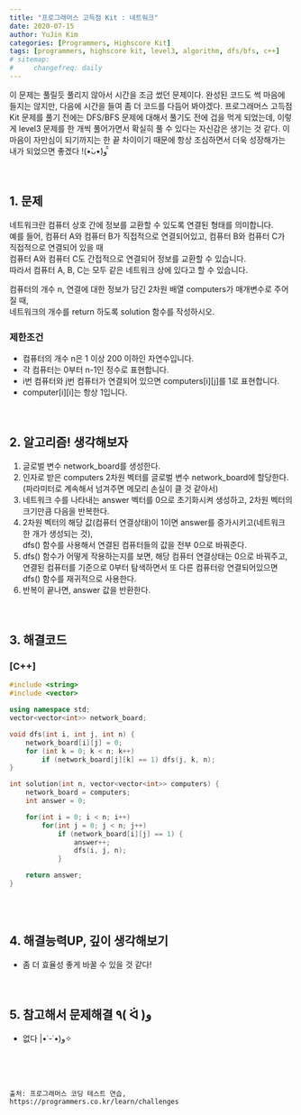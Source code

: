 ```yaml
---
title: "프로그래머스 고득점 Kit : 네트워크"
date: 2020-07-15
author: YuJin Kim
categories: [Programmers, Highscore Kit]
tags: [programmers, highscore kit, level3, algorithm, dfs/bfs, c++]
# sitemap:
#     changefreq: daily
---
```


이 문제는 풀릴듯 풀리지 않아서 시간을 조금 썼던 문제이다. 완성된 코드도 썩 마음에 들지는 않지만, 다음에 시간을 들여 좀 더 코드를 다듬어 봐야겠다. 프로그래머스 고득점 Kit 문제를 풀기 전에는 DFS/BFS 문제에 대해서 풀기도 전에 겁을 먹게 되었는데, 이렇게 level3 문제를 한 개씩 풀어가면서 확실히 풀 수 있다는 자신감은 생기는 것 같다. 이 마음이 자만심이 되기까지는 한 끝 차이이기 때문에 항상 조심하면서 더욱 성장해가는 내가 되었으면 좋겠다 !(•̀ᴗ•́)و ̑̑  
<br/>
<br/>

## 1. 문제

네트워크란 컴퓨터 상호 간에 정보를 교환할 수 있도록 연결된 형태를 의미합니다.  
예를 들어, 컴퓨터 A와 컴퓨터 B가 직접적으로 연결되어있고, 컴퓨터 B와 컴퓨터 C가 직접적으로 연결되어 있을 때  
컴퓨터 A와 컴퓨터 C도 간접적으로 연결되어 정보를 교환할 수 있습니다.  
따라서 컴퓨터 A, B, C는 모두 같은 네트워크 상에 있다고 할 수 있습니다.

컴퓨터의 개수 n, 연결에 대한 정보가 담긴 2차원 배열 computers가 매개변수로 주어질 때,  
네트워크의 개수를 return 하도록 solution 함수를 작성하시오.

### 제한조건

- 컴퓨터의 개수 n은 1 이상 200 이하인 자연수입니다.
- 각 컴퓨터는 0부터 n-1인 정수로 표현합니다.
- i번 컴퓨터와 j번 컴퓨터가 연결되어 있으면 computers[i][j]를 1로 표현합니다.
- computer[i][i]는 항상 1입니다.
  <br/><br/><br/>

## 2. 알고리즘! 생각해보자

1. 글로벌 변수 network_board를 생성한다.
2. 인자로 받은 computers 2차원 벡터를 글로벌 변수 network_board에 할당한다.  
   (파라미터로 계속해서 넘겨주면 메모리 손실이 클 것 같아서)
3. 네트워크 수를 나타내는 answer 벡터를 0으로 초기화시켜 생성하고, 2차원 벡터의 크기만큼 다음을 반복한다.
4. 2차원 벡터의 해당 값(컴퓨터 연결상태)이 1이면 answer를 증가시키고(네트워크 한 개가 생성되는 것),  
   dfs() 함수를 사용해서 연결된 컴퓨터들의 값을 전부 0으로 바꿔준다.
5. dfs() 함수가 어떻게 작용하는지를 보면, 해당 컴퓨터 연결상태는 0으로 바꿔주고,  
   연결된 컴퓨터를 기준으로 0부터 탐색하면서 또 다른 컴퓨터랑 연결되어있으면 dfs() 함수를 재귀적으로 사용한다.
6. 반복이 끝나면, answer 값을 반환한다.  
   <br/><br/>

## 3. 해결코드

### [C++]

```c++
#include <string>
#include <vector>

using namespace std;
vector<vector<int>> network_board;

void dfs(int i, int j, int n) {
    network_board[i][j] = 0;
    for (int k = 0; k < n; k++)
        if (network_board[j][k] == 1) dfs(j, k, n);
}

int solution(int n, vector<vector<int>> computers) {
    network_board = computers;
    int answer = 0;

    for(int i = 0; i < n; i++)
        for(int j = 0; j < n; j++)
            if (network_board[i][j] == 1) {
                answer++;
                dfs(i, j, n);
            }

    return answer;
}
```

<br/><br/>

## 4. 해결능력UP, 깊이 생각해보기

- 좀 더 효율성 좋게 바꿀 수 있을 것 같다!
  <br/><br/><br/>

## 5. 참고해서 문제해결 ٩( ᐛ )و

- 없다 \|•˙-˙•)و✧

<br/><br/><br/>

```
출처: 프로그래머스 코딩 테스트 연습, https://programmers.co.kr/learn/challenges
```

